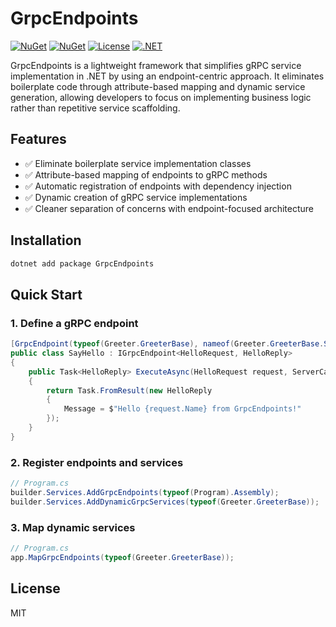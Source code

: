 # GrpcEndpoints

[![NuGet](https://img.shields.io/nuget/v/GrpcEndpoints.svg)](https://www.nuget.org/packages/GrpcEndpoints)
[![NuGet](https://img.shields.io/nuget/dt/GrpcEndpoints.svg)](https://www.nuget.org/packages/GrpcEndpoints)
[![License](https://img.shields.io/github/license/foondook/GrpcEndpoints)](LICENSE)
[![.NET](https://img.shields.io/badge/.NET-9.0-512BD4)](https://www.nuget.org/packages/GrpcEndpoints)

GrpcEndpoints is a lightweight framework that simplifies gRPC service implementation in .NET by using an endpoint-centric approach. It eliminates boilerplate code through attribute-based mapping and dynamic service generation, allowing developers to focus on implementing business logic rather than repetitive service scaffolding.

## Features

- ✅ Eliminate boilerplate service implementation classes
- ✅ Attribute-based mapping of endpoints to gRPC methods
- ✅ Automatic registration of endpoints with dependency injection
- ✅ Dynamic creation of gRPC service implementations
- ✅ Cleaner separation of concerns with endpoint-focused architecture

## Installation

```bash
dotnet add package GrpcEndpoints
```

## Quick Start

### 1. Define a gRPC endpoint

```csharp
[GrpcEndpoint(typeof(Greeter.GreeterBase), nameof(Greeter.GreeterBase.SayHello))]
public class SayHello : IGrpcEndpoint<HelloRequest, HelloReply>
{
    public Task<HelloReply> ExecuteAsync(HelloRequest request, ServerCallContext context, CancellationToken cancellationToken)
    {
        return Task.FromResult(new HelloReply
        {
            Message = $"Hello {request.Name} from GrpcEndpoints!"
        });
    }
}
```

### 2. Register endpoints and services

```csharp
// Program.cs
builder.Services.AddGrpcEndpoints(typeof(Program).Assembly);
builder.Services.AddDynamicGrpcServices(typeof(Greeter.GreeterBase));
```

### 3. Map dynamic services

```csharp
// Program.cs
app.MapGrpcEndpoints(typeof(Greeter.GreeterBase));
```

## License

MIT